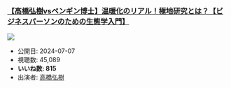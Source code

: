 ### [【高橋弘樹vsペンギン博士】温暖化のリアル！極地研究とは？【ビジネスパーソンのための生態学入門】](https://www.youtube.com/watch?v=7I0wQSuJN8s)
[![](https://img.youtube.com/vi/7I0wQSuJN8s/sddefault.jpg)](https://www.youtube.com/watch?v=7I0wQSuJN8s)
-   公開日: 2024-07-07
-   視聴数: 45,089
-   **いいね数: 815**
-   出演者: [高橋弘樹](/rehacq_fan/people/高橋弘樹 "wikilink")
